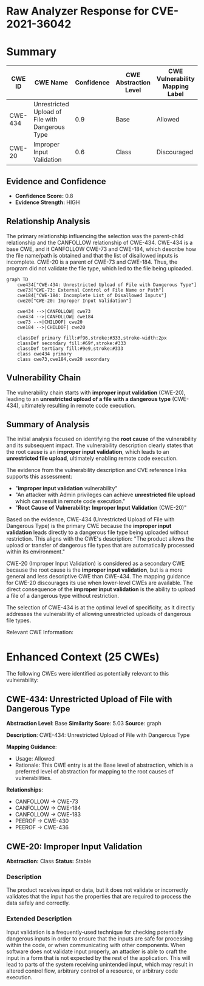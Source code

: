 # Raw Analyzer Response for CVE-2021-36042

# Summary
| CWE ID | CWE Name | Confidence | CWE Abstraction Level | CWE Vulnerability Mapping Label | CWE-Vulnerability Mapping Notes |
|---|---|---|---|---|---|
| CWE-434 | Unrestricted Upload of File with Dangerous Type | 0.9 | Base | Allowed | Primary CWE |
| CWE-20 | Improper Input Validation | 0.6 | Class | Discouraged | Secondary Candidate |

## Evidence and Confidence

*   **Confidence Score:** 0.8
*   **Evidence Strength:** HIGH

## Relationship Analysis
The primary relationship influencing the selection was the parent-child relationship and the CANFOLLOW relationship of CWE-434. CWE-434 is a base CWE, and it CANFOLLOW CWE-73 and CWE-184, which describe how the file name/path is obtained and that the list of disallowed inputs is incomplete. CWE-20 is a parent of CWE-73 and CWE-184. Thus, the program did not validate the file type, which led to the file being uploaded.

```mermaid
graph TD
    cwe434["CWE-434: Unrestricted Upload of File with Dangerous Type"]
    cwe73["CWE-73: External Control of File Name or Path"]
    cwe184["CWE-184: Incomplete List of Disallowed Inputs"]
    cwe20["CWE-20: Improper Input Validation"]

    cwe434 -->|CANFOLLOW| cwe73
    cwe434 -->|CANFOLLOW| cwe184
    cwe73 -->|CHILDOF| cwe20
    cwe184 -->|CHILDOF| cwe20

    classDef primary fill:#f96,stroke:#333,stroke-width:2px
    classDef secondary fill:#69f,stroke:#333
    classDef tertiary fill:#9e9,stroke:#333
    class cwe434 primary
    class cwe73,cwe184,cwe20 secondary
```

## Vulnerability Chain
The vulnerability chain starts with **improper input validation** (CWE-20), leading to an **unrestricted upload of a file with a dangerous type** (CWE-434), ultimately resulting in remote code execution.

## Summary of Analysis
The initial analysis focused on identifying the **root cause** of the vulnerability and its subsequent impact. The vulnerability description clearly states that the root cause is an **improper input validation**, which leads to an **unrestricted file upload**, ultimately enabling remote code execution.

The evidence from the vulnerability description and CVE reference links supports this assessment:

*   "**improper input validation** vulnerability"
*   "An attacker with Admin privileges can achieve **unrestricted file upload** which can result in remote code execution."
*   "**Root Cause of Vulnerability:** **Improper Input Validation** (CWE-20)"

Based on the evidence, CWE-434 (Unrestricted Upload of File with Dangerous Type) is the primary CWE because the **improper input validation** leads directly to a dangerous file type being uploaded without restriction. This aligns with the CWE's description: "The product allows the upload or transfer of dangerous file types that are automatically processed within its environment."

CWE-20 (Improper Input Validation) is considered as a secondary CWE because the root cause is the **improper input validation**, but is a more general and less descriptive CWE than CWE-434. The mapping guidance for CWE-20 discourages its use when lower-level CWEs are available. The direct consequence of the **improper input validation** is the ability to upload a file of a dangerous type without restriction.

The selection of CWE-434 is at the optimal level of specificity, as it directly addresses the vulnerability of allowing unrestricted uploads of dangerous file types.

Relevant CWE Information:

# Enhanced Context (25 CWEs)
The following CWEs were identified as potentially relevant to this vulnerability:

## CWE-434: Unrestricted Upload of File with Dangerous Type
**Abstraction Level**: Base
**Similarity Score**: 5.03
**Source**: graph

**Description**:
CWE-434: Unrestricted Upload of File with Dangerous Type

**Mapping Guidance**:
- Usage: Allowed
- Rationale: This CWE entry is at the Base level of abstraction, which is a preferred level of abstraction for mapping to the root causes of vulnerabilities.

**Relationships**:
- CANFOLLOW -> CWE-73
- CANFOLLOW -> CWE-184
- CANFOLLOW -> CWE-183
- PEEROF -> CWE-430
- PEEROF -> CWE-436

## CWE-20: Improper Input Validation
**Abstraction:** Class
**Status:** Stable

### Description
The product receives input or data, but it does
        not validate or incorrectly validates that the input has the
        properties that are required to process the data safely and
        correctly.

### Extended Description


Input validation is a frequently-used technique for checking potentially dangerous inputs in order to ensure that the inputs are safe for processing within the code, or when communicating with other components. When software does not validate input properly, an attacker is able to craft the input in a form that is not expected by the rest of the application. This will lead to parts of the system receiving unintended input, which may result in altered control flow, arbitrary control of a resource, or arbitrary code execution.